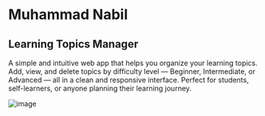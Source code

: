 # Muhammad Nabil

## Learning Topics Manager

A simple and intuitive web app that helps you organize your learning topics. Add, view, and delete topics by difficulty level — Beginner, Intermediate, or Advanced — all in a clean and responsive interface. Perfect for students, self-learners, or anyone planning their learning journey.

![image](https://github.com/user-attachments/assets/80f52ca0-9390-4380-a7eb-bfbb5c44a0d3)
